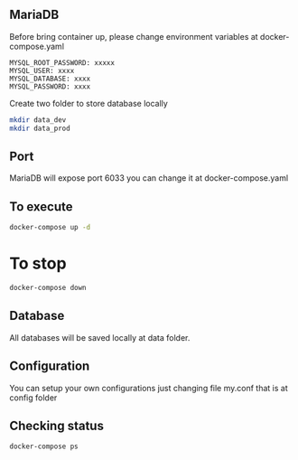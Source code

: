 ## MariaDB

Before bring container up, please change environment variables at docker-compose.yaml

```
MYSQL_ROOT_PASSWORD: xxxxx
MYSQL_USER: xxxx
MYSQL_DATABASE: xxxx
MYSQL_PASSWORD: xxxx
```

Create two folder to store database locally

```bash
mkdir data_dev
mkdir data_prod
```

## Port

MariaDB will expose port 6033 you can change it at docker-compose.yaml

## To execute

```bash
docker-compose up -d
```

# To stop

```bash
docker-compose down
```

## Database

All databases will be saved locally at data folder.

## Configuration

You can setup your own configurations just changing file my.conf that is at config folder

## Checking status

```bash
docker-compose ps
```
